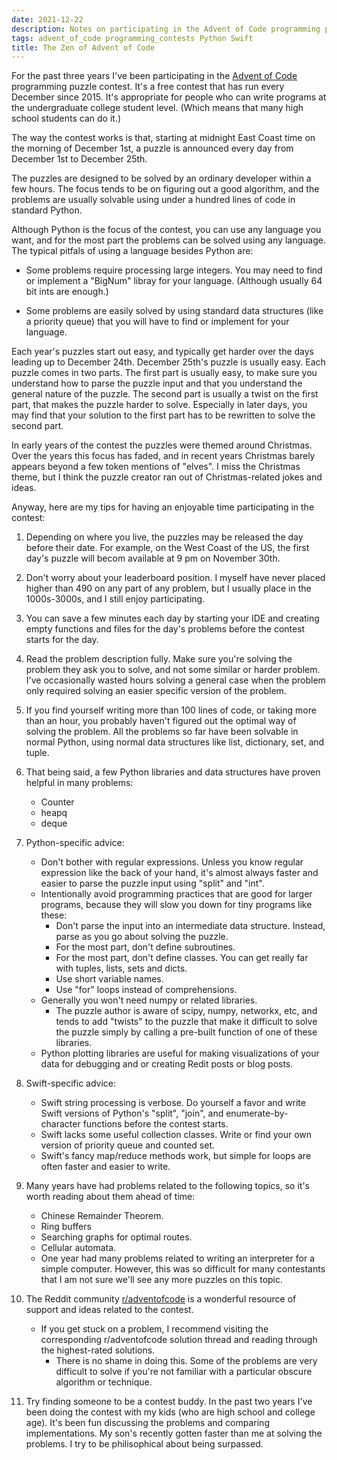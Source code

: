 ```yaml
---
date: 2021-12-22
description: Notes on participating in the Advent of Code programming puzzle contest.
tags: advent_of_code programming_contests Python Swift
title: The Zen of Advent of Code
---
```


For the past three years I've been participating in the
[Advent of Code](https://adventofcode.com/) programming puzzle contest. It's a free contest that
has run every December since 2015. It's appropriate for people who can write programs at the
undergraduate college student level. (Which means that many high school
students can do it.)

The way the contest works is that, starting at midnight East Coast time on the morning of
December 1st, a puzzle is announced every day from December 1st to December 25th.

The puzzles are designed to be solved by an ordinary developer within a few hours. The focus
tends to be on figuring out a good algorithm, and the problems are usually solvable using under a
hundred lines of code in standard Python.

Although Python is the focus of the contest, you can use any language you want, and for the most
part the problems can be solved using any language. The typical pitfals of using a language
besides Python are:

  + Some problems require processing large integers. You may need to find or implement a "BigNum"
    libray for your language. (Although usually 64 bit ints are enough.)

  + Some problems are easily solved by using standard data structures (like a priority queue)
    that you will have to find or implement for your language.

Each year's puzzles start out easy, and typically get harder over the days leading up to December
24th. December 25th's puzzle is usually easy. Each puzzle comes in
two parts. The first part is usually easy, to make sure you understand how to parse the puzzle input and that you understand the general nature of the puzzle. The
second part is usually a twist on the first part, that makes the puzzle harder to solve. Especially in later days, you may find that your solution to the first
part has to be rewritten to solve the second part.

In early years of the contest the puzzles were themed around Christmas. Over the years this focus
has faded, and in recent years Christmas barely appears beyond a few token mentions of "elves".
I miss the Christmas theme, but I think the puzzle creator ran out of Christmas-related jokes and
ideas.

Anyway, here are my tips for having an enjoyable time participating in the contest:

1. Depending on where you live, the puzzles may be released the day before their date. For
   example, on the West Coast of the US, the first day's puzzle will becom available at
   9 pm on November 30th.

2. Don't worry about your leaderboard position. I myself have never placed higher than 490 on
   any part of any problem, but I usually place in the 1000s-3000s, and I still enjoy
   participating.

3. You can save a few minutes each day by starting your IDE and creating empty functions and
   files for the day's problems before the contest starts for the day.

4. Read the problem description fully. Make sure you're solving the problem they ask you to
   solve, and not some similar or harder problem. I've occasionally wasted hours solving a
   general case when the problem only required solving an easier specific version of the problem.

5. If you find yourself writing more than 100 lines of code, or taking more than an hour, you
   probably haven't figured out the optimal way of solving the problem. All the problems so far
  have been solvable in normal Python, using normal data structures like list, dictionary, set,
  and tuple.

6. That being said, a few Python libraries and data structures have proven helpful in many
   problems:
    + Counter
    + heapq
    + deque

7. Python-specific advice:
    + Don't bother with regular expressions. Unless you know regular expression like the back of your hand, it's almost always faster and easier to parse the
      puzzle input using "split" and "int".
    + Intentionally avoid programming practices that are good for larger programs, because they will slow you down for tiny programs like these:
        - Don't parse the input into an intermediate data structure. Instead, parse as you go about solving the puzzle.
        - For the most part, don't define subroutines.
        - For the most part, don't define classes. You can get really far with tuples, lists, sets and dicts.
        - Use short variable names.
        - Use "for" loops instead of comprehensions.
    + Generally you won't need numpy or related libraries.
      - The puzzle author is aware of scipy, numpy, networkx, etc, and tends to add "twists" to the puzzle that make it difficult to solve the puzzle simply by
        calling a pre-built function of one of these libraries.
    + Python plotting libraries are useful for making visualizations of your data for debugging and or creating Redit posts or blog posts.

8. Swift-specific advice:
    - Swift string processing is verbose. Do yourself a favor and write Swift versions of Python's "split", "join", and enumerate-by-character functions before the
      contest starts.
    - Swift lacks some useful collection classes. Write or find your own version of priority queue and counted set.
    - Swift's fancy map/reduce methods work, but simple for loops are often faster and easier to write.

9. Many years have had problems related to the following topics, so it's worth reading about them
   ahead of time:
    + Chinese Remainder Theorem.
    + Ring buffers
    + Searching graphs for optimal routes.
    + Cellular automata.
    + One year had many problems related to writing an interpreter for a simple computer. However, this was so difficult for many contestants that I am not sure
      we'll see any more puzzles on this topic. 

10. The Reddit community [r/adventofcode](https://www.reddit.com/r/adventofcode/) is a wonderful
    resource of support and ideas related to the contest.

    - If you get stuck on a problem, I recommend visiting the corresponding r/adventofcode solution thread and reading through the highest-rated solutions.
      - There is no shame in doing this. Some of the problems are very difficult to solve if you're not familiar with a particular obscure algorithm or technique.

11. Try finding someone to be a contest buddy. In the past two years I've been doing the contest
    with my kids (who are high school and college age).
    It's been fun discussing the problems and comparing implementations. My son's recently gotten faster than me at solving the problems. I try to be
    philisophical about being surpassed.


